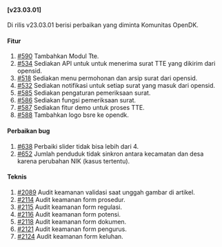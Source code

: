 #### [v23.03.01]

Di rilis v23.03.01 berisi perbaikan yang diminta Komunitas OpenDK.

#### Fitur
1. [#590](https://github.com/OpenSID/OpenDK/pull/590) Tambahkan Modul Tte.
2. [#534](https://github.com/OpenSID/OpenDK/pull/534) Sediakan API untuk untuk menerima surat TTE yang dikirim dari opensid.
3. [#518](https://github.com/OpenSID/OpenDK/pull/518) Sediakan menu permohonan dan arsip surat dari opensid.
4. [#532](https://github.com/OpenSID/OpenDK/pull/532) Sediakan notifikasi untuk setiap surat yang masuk dari opensid.
5. [#585](https://github.com/OpenSID/OpenDK/pull/585) Sediakan pengaturan pemeriksaan surat.
6. [#586](https://github.com/OpenSID/OpenDK/pull/586) Sediakan fungsi pemeriksaan surat.
7. [#587](https://github.com/OpenSID/OpenDK/pull/587) Sediakan fitur demo untuk proses TTE.
8. [#588](https://github.com/OpenSID/OpenDK/pull/588) Tambahkan logo bsre ke opendk.

#### Perbaikan bug

1. [#638](https://github.com/OpenSID/OpenDK/issues/638) Perbaiki slider tidak bisa lebih dari 4.
2. [#652](https://github.com/OpenSID/OpenDK/issues/652) Jumlah penduduk tidak sinkron antara kecamatan dan desa karena perubahan NIK (kasus tertentu).

#### Teknis

1. [#2089](https://github.com/OpenSID/premium/issues/2089) Audit keamanan validasi saat unggah gambar di artikel.
2. [#2114](https://github.com/OpenSID/premium/issues/2114) Audit keamanan form prosedur.
3. [#2115](https://github.com/OpenSID/premium/issues/2115) Audit keamanan form regulasi.
4. [#2116](https://github.com/OpenSID/premium/issues/2116) Audit keamanan form potensi.
5. [#2118](https://github.com/OpenSID/premium/issues/2118) Audit keamanan form dokumen.
6. [#2121](https://github.com/OpenSID/premium/issues/2121) Audit keamanan form pengurus.
7. [#2124](https://github.com/OpenSID/premium/issues/2124) Audit keamanan form keluhan.